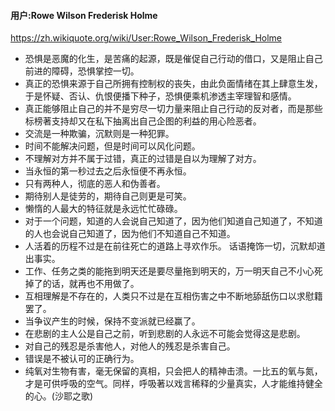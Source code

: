 #### 用户:Rowe Wilson Frederisk Holme
https://zh.wikiquote.org/wiki/User:Rowe_Wilson_Frederisk_Holme
- 恐惧是恶魔的化生，是苦痛的起源，既是催促自己行动的借口，又是阻止自己前进的障碍，恐惧掌控一切。
- 真正的恐惧来源于自己所拥有控制权的丧失，由此负面情绪在其上肆意生发，于是怀疑、否认、仇恨便播下种子，恐惧便乘机渗透主宰理智和感情。
- 真正能够阻止自己的并不是穷尽一切力量来阻止自己行动的反对者，而是那些标榜著支持却又在私下抽离出自己企图的利益的用心险恶者。
- 交流是一种欺骗，沉默则是一种犯罪。
- 时间不能解决问题，但是时间可以风化问题。
- 不理解对方并不属于过错，真正的过错是自以为理解了对方。
- 当永恒的第一秒过去之后永恒便不再永恒。
- 只有两种人，彻底的恶人和伪善者。
- 期待别人是徒劳的，期待自己则更是可笑。
- 懒惰的人最大的特征就是永远忙忙碌碌。
- 对于一个问题，知道的人会说自己知道了，因为他们知道自己知道了，不知道的人也会说自己知道了，因为他们不知道自己不知道。
- 人活着的历程不过是在前往死亡的道路上寻欢作乐。
话语掩饰一切，沉默却道出事实。
- 工作、任务之类的能拖到明天还是要尽量拖到明天的，万一明天自己不小心死掉了的话，就再也不用做了。
- 互相理解是不存在的，人类只不过是在互相伤害之中不断地舔舐伤口以求慰籍罢了。
- 当争议产生的时候，保持不变派就已经赢了。
- 在悲剧的主人公是自己之前，听到悲剧的人永远不可能会觉得这是悲剧。
- 对自己的残忍是杀害他人，对他人的残忍是杀害自己。
- 错误是不被认可的正确行为。
- 纯氧对生物有害，毫无保留的真相，只会把人的精神击溃。一比五的氧与氮，才是可供呼吸的空气。同样，呼吸著以戏言稀释的少量真实，人才能维持健全的心。(沙耶之歌)
